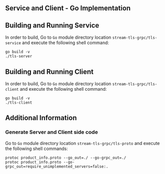 ## Service and Client - Go Implementation

## Building and Running Service

In order to build, Go to ``Go`` module directory location `stream-tls-grpc/tls-service` and execute the following
 shell command:
```
go build -v 
./tls-server
```   

## Building and Running Client   

In order to build, Go to ``Go`` module directory location `stream-tls-grpc/tls-client` and execute the following shell command:
```
go build -v 
./tls-client
```  

## Additional Information

### Generate Server and Client side code   
Go to ``Go`` module directory location `stream-tls-grpc/tls-proto` and execute the following shell commands:    
``` 
protoc product_info.proto --go_out=./ --go-grpc_out=./
protoc product_info.proto --go-grpc_out=require_unimplemented_servers=false:.
``` 
